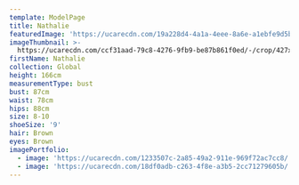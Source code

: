 ```yaml
---
template: ModelPage
title: Nathalie
featuredImage: 'https://ucarecdn.com/19a228d4-4a1a-4eee-8a6e-a1ebfe9d5b08/'
imageThumbnail: >-
  https://ucarecdn.com/ccf31aad-79c8-4276-9fb9-be87b861f0ed/-/crop/427x534/0,0/-/preview/
firstName: Nathalie
collection: Global
height: 166cm
measurementType: bust
bust: 87cm
waist: 78cm
hips: 88cm
size: 8-10
shoeSize: '9'
hair: Brown
eyes: Brown
imagePortfolio:
  - image: 'https://ucarecdn.com/1233507c-2a85-49a2-911e-969f72ac7cc8/'
  - image: 'https://ucarecdn.com/18df0adb-c263-4f8e-a3b5-2cc71279605b/'
---
```


